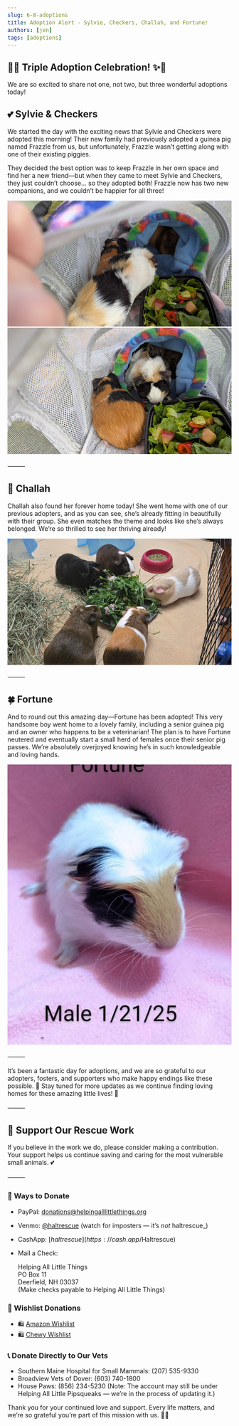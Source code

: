 ```yaml
---
slug: 6-8-adoptions
title: Adoption Alert - Sylvie, Checkers, Challah, and Fortune!
authors: [jen]
tags: [adoptions]
---
```


## 🐹✨ Triple Adoption Celebration! ✨🐹

We are so excited to share not one, not two, but three wonderful adoptions today!

## 💕 Sylvie & Checkers

We started the day with the exciting news that Sylvie and Checkers were adopted this morning! Their new family had previously adopted a guinea pig named Frazzle from us, but unfortunately, Frazzle wasn’t getting along with one of their existing piggies.

They decided the best option was to keep Frazzle in her own space and find her a new friend—but when they came to meet Sylvie and Checkers, they just couldn’t choose… so they adopted both! Frazzle now has two new companions, and we couldn’t be happier for all three!

![Sylvie and Checkers](adoptions.jpg)
![Sylvie and Checkers](adoptions2.jpg)

⸻

## 🥖 Challah

Challah also found her forever home today! She went home with one of our previous adopters, and as you can see, she’s already fitting in beautifully with their group. She even matches the theme and looks like she’s always belonged. We’re so thrilled to see her thriving already!

![Challah](adoptions3.jpg)

⸻

## 🍀 Fortune

And to round out this amazing day—Fortune has been adopted! This very handsome boy went home to a lovely family, including a senior guinea pig and an owner who happens to be a veterinarian! The plan is to have Fortune neutered and eventually start a small herd of females once their senior pig passes. We’re absolutely overjoyed knowing he’s in such knowledgeable and loving hands.

![Fortune](adoptions4.jpg)

⸻

It’s been a fantastic day for adoptions, and we are so grateful to our adopters, fosters, and supporters who make happy endings like these possible. 🥰 Stay tuned for more updates as we continue finding loving homes for these amazing little lives! 💛

⸻

## 🙏  Support Our Rescue Work

If you believe in the work we do, please consider making a contribution.
Your support helps us continue saving and caring for the most vulnerable small animals. 💕

⸻

### 💸  Ways to Donate
 - PayPal: donations@helpingalllittlethings.org
 - Venmo: [@haltrescue](https://account.venmo.com/u/haltrescue) (watch for imposters — it’s _not_ haltrescue_)
 - CashApp: [$haltrescue](https://cash.app/$Haltrescue)
 - Mail a Check:  
  
    Helping All Little Things    
    PO Box 11    
    Deerfield, NH 03037    
    (Make checks payable to Helping All Little Things)    


### 🛒 Wishlist Donations
 - 🛍️ [Amazon Wishlist](https://tinyurl.com/HALT-Amazon-Wishlist)
 - 🛍️ [Chewy Wishlist](https://tinyurl.com/HALT-Chewy-Wishlist)


### 📞 Donate Directly to Our Vets
 - Southern Maine Hospital for Small Mammals: (207) 535-9330
 - Broadview Vets of Dover: (603) 740-1800
 - House Paws: (856) 234-5230
(Note: The account may still be under Helping All Little Pipsqueaks — we’re in the process of updating it.)

Thank you for your continued love and support.
Every life matters, and we’re so grateful you’re part of this mission with us. 🐹💕
